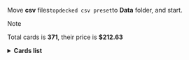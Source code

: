 Move <b>csv</b> files```topdecked csv preset```to <b>Data</b> folder, and start.

> [!NOTE]
> Total cards is <b>371</b>, their price is <b>$212.63</b>

<details>
  <summary><b>Cards list</b></summary>

<ul>
 <li> $0.53 <a href="https://scryfall.com/card/ddr/2/en">Abundance</a> - nonfoil (1)</li>
 <li> $0.03 <a href="https://scryfall.com/card/stx/91/ru">Academic Dispute</a> - nonfoil (1)</li>
 <li> $1.12 <a href="https://scryfall.com/card/stx/262/ru">Access Tunnel</a> - nonfoil (1)</li>
 <li> $4.38 <a href="https://scryfall.com/card/afr/87/ru">Acererak the Archlich</a> - foil (1)</li>
 <li> $0.09 <a href="https://scryfall.com/card/thb/206/en">Acolyte of Affliction</a> - nonfoil (1)</li>
 <li> $0.07 <a href="https://scryfall.com/card/sta/49/ru">Adventurous Impulse</a> - nonfoil (1)</li>
 <li> $0.13 <a href="https://scryfall.com/card/khm/321/ru">Aegar, the Freezing Flame</a> - foil (1)</li>
 <li> $0.02 <a href="https://scryfall.com/card/khm/200/ru">Aegar, the Freezing Flame</a> - nonfoil (1)</li>
 <li> $0.02 <a href="https://scryfall.com/card/stx/162/ru">Aether Helix</a> - nonfoil (1)</li>
 <li> $0.04 <a href="https://scryfall.com/card/thb/83/en">Agonizing Remorse</a> - nonfoil (1)</li>
 <li> $0.03 <a href="https://scryfall.com/card/sta/24/ru">Agonizing Remorse</a> - nonfoil (1)</li>
 <li> $0.02 <a href="https://scryfall.com/card/afr/45/ru">Air-Cult Elemental</a> - foil (1)</li>
 <li> $0.47 <a href="https://scryfall.com/card/ddr/38/en">Ambition's Cost</a> - nonfoil (1)</li>
 <li> $0.25 <a href="https://scryfall.com/card/mid/2/ru">Ambitious Farmhand // Seasoned Cathar</a> - nonfoil (1)</li>
 <li> $0.46 <a href="https://scryfall.com/card/thb/352/en">Arasta of the Endless Web</a> - foil (1)</li>
 <li> $0.07 <a href="https://scryfall.com/card/afr/46/ru">Arcane Investigator</a> - foil (1)</li>
 <li> $0.05 <a href="https://scryfall.com/card/stx/92/ru">Ardent Dustspeaker</a> - nonfoil (1)</li>
 <li> $0.11 <a href="https://scryfall.com/card/khm/201/ru">Arni Slays the Troll</a> - nonfoil (1)</li>
 <li> $0.02 <a href="https://scryfall.com/card/mid/84/ru">Arrogant Outlaw</a> - foil (1)</li>
 <li> $0.20 <a href="https://scryfall.com/card/vow/186/en">Ascendant Packleader</a> - nonfoil (1)</li>
 <li> $0.19 <a href="https://scryfall.com/card/afr/88/ru">Asmodeus the Archfiend</a> - nonfoil (1)</li>
 <li> $0.05 <a href="https://scryfall.com/card/thb/209/en">Atris, Oracle of Half-Truths</a> - nonfoil (1)</li>
 <li> $0.13 <a href="https://scryfall.com/card/stx/147/ru">Augmenter Pugilist // Echoing Equation</a> - nonfoil (1)</li>
 <li> $0.10 <a href="https://scryfall.com/card/afr/240/ru">Bag of Holding</a> - nonfoil (1)</li>
 <li> $0.08 <a href="https://scryfall.com/card/khm/122/ru">Basalt Ravager</a> - nonfoil (1)</li>
 <li> $0.31 <a href="https://scryfall.com/card/afr/132/ru">Battle Cry Goblin</a> - nonfoil (1)</li>
 <li> $10.56 <a href="https://scryfall.com/card/stx/282/ru">Beledros Witherbloom</a> - nonfoil (1)</li>
 <li> $0.08 <a href="https://scryfall.com/card/afr/3/ru">Blink Dog</a> - nonfoil (1)</li>
 <li> $0.07 <a href="https://scryfall.com/card/afr/49/ru">Blue Dragon</a> - nonfoil (1)</li>
 <li> $0.07 <a href="https://scryfall.com/card/stx/123/ru">Bookwurm</a> - nonfoil (2)</li>
 <li> $0.03 <a href="https://scryfall.com/card/khm/163/ru">Boreal Outrider</a> - nonfoil (1)</li>
 <li> $0.07 <a href="https://scryfall.com/card/khm/253/ru">Bretagard Stronghold</a> - nonfoil (1)</li>
 <li> $0.10 <a href="https://scryfall.com/card/ddr/3/en">Briarhorn</a> - nonfoil (2)</li>
 <li> $0.10 <a href="https://scryfall.com/card/mid/173/ru">Brood Weaver</a> - nonfoil (1)</li>
 <li> $0.18 <a href="https://scryfall.com/card/afr/337/ru">Bruenor Battlehammer</a> - nonfoil (1)</li>
 <li> $1.73 <a href="https://scryfall.com/card/mid/7/ru">Brutal Cathar // Moonrage Brute</a> - nonfoil (1)</li>
 <li> $0.08 <a href="https://scryfall.com/card/mid/299/ru">Burly Breaker // Dire-Strain Demolisher</a> - foil (1)</li>
 <li> $0.06 <a href="https://scryfall.com/card/mid/299/ru">Burly Breaker // Dire-Strain Demolisher</a> - nonfoil (2)</li>
 <li> $0.01 <a href="https://scryfall.com/card/mid/132/ru">Burn the Accursed</a> - foil (1)</li>
 <li> $0.06 <a href="https://scryfall.com/card/afr/135/ru">Burning Hands</a> - nonfoil (1)</li>
 <li> $0.07 <a href="https://scryfall.com/card/ddr/42/en">Carrier Thrall</a> - nonfoil (2)</li>
 <li> $0.19 <a href="https://scryfall.com/card/thb/167/en">Chainweb Aracnir</a> - nonfoil (1)</li>
 <li> $0.09 <a href="https://scryfall.com/card/afr/175/ru">Choose Your Weapon</a> - nonfoil (1)</li>
 <li> $0.10 <a href="https://scryfall.com/card/sta/37/ru">Claim the Firstborn</a> - nonfoil (1)</li>
 <li> $0.23 <a href="https://scryfall.com/card/thb/87/en">Cling to Dust</a> - nonfoil (1)</li>
 <li> $0.04 <a href="https://scryfall.com/card/afr/7/ru">Cloister Gargoyle</a> - nonfoil (1)</li>
 <li> $0.03 <a href="https://scryfall.com/card/stx/169/ru">Closing Statement</a> - nonfoil (1)</li>
 <li> $0.19 <a href="https://scryfall.com/card/ddr/6/en">Cloudthresher</a> - nonfoil (1)</li>
 <li> $0.05 <a href="https://scryfall.com/card/thb/7/en">Commanding Presence</a> - nonfoil (1)</li>
 <li> $0.23 <a href="https://scryfall.com/card/stx/94/ru">Conspiracy Theorist</a> - nonfoil (1)</li>
 <li> $0.30 <a href="https://scryfall.com/card/vow/53/en">Consuming Tide</a> - nonfoil (1)</li>
 <li> $0.14 <a href="https://scryfall.com/card/stx/171/ru">Creative Outburst</a> - nonfoil (1)</li>
 <li> $0.06 <a href="https://scryfall.com/card/vow/151/en">Creepy Puppeteer</a> - nonfoil (1)</li>
 <li> $0.07 <a href="https://scryfall.com/card/afr/137/ru">Critical Hit</a> - nonfoil (1)</li>
 <li> $0.03 <a href="https://scryfall.com/card/khm/128/ru">Crush the Weak</a> - nonfoil (1)</li>
 <li> $0.78 <a href="https://scryfall.com/card/sta/51/ru">Cultivate</a> - nonfoil (1)</li>
 <li> $0.02 <a href="https://scryfall.com/card/mid/300/ru">Dawnhart Mentor</a> - nonfoil (2)</li>
 <li> $0.15 <a href="https://scryfall.com/card/stx/176/ru">Deadly Brew</a> - nonfoil (1)</li>
 <li> $0.08 <a href="https://scryfall.com/card/sta/3/ru">Defiant Strike</a> - nonfoil (1)</li>
 <li> $4.15 <a href="https://scryfall.com/card/afr/138/ru">Delina, Wild Mage</a> - nonfoil (1)</li>
 <li> $0.03 <a href="https://scryfall.com/card/afr/96/ru">Demogorgon's Clutches</a> - nonfoil (1)</li>
 <li> $3.76 <a href="https://scryfall.com/card/afr/254/ru">Den of the Bugbear</a> - nonfoil (1)</li>
 <li> $0.54 <a href="https://scryfall.com/card/ddr/44/en">Desecration Demon</a> - nonfoil (1)</li>
 <li> $0.12 <a href="https://scryfall.com/card/ddr/45/ru">Despoiler of Souls</a> - nonfoil (1)</li>
 <li> $0.12 <a href="https://scryfall.com/card/stx/178/ru">Dina, Soul Steeper</a> - nonfoil (2)</li>
 <li> $0.04 <a href="https://scryfall.com/card/afr/54/ru">Displacer Beast</a> - nonfoil (1)</li>
 <li> $0.09 <a href="https://scryfall.com/card/khm/8/ru">Divine Gambit</a> - foil (1)</li>
 <li> $0.06 <a href="https://scryfall.com/card/sta/4/ru">Divine Gambit</a> - nonfoil (1)</li>
 <li> $0.02 <a href="https://scryfall.com/card/khm/8/ru">Divine Gambit</a> - nonfoil (1)</li>
 <li> $0.05 <a href="https://scryfall.com/card/afr/12/ru">Divine Smite</a> - nonfoil (1)</li>
 <li> $0.26 <a href="https://scryfall.com/card/sta/28/ru">Doom Blade</a> - nonfoil (1)</li>
 <li> $0.77 <a href="https://scryfall.com/card/khm/9/ru">Doomskar</a> - nonfoil (1)</li>
 <li> $0.12 <a href="https://scryfall.com/card/stx/96/ru">Draconic Intervention</a> - nonfoil (1)</li>
 <li> $0.10 <a href="https://scryfall.com/card/stx/127/ru">Dragonsguard Elite</a> - nonfoil (1)</li>
 <li> $0.21 <a href="https://scryfall.com/card/khm/86/ru">Draugr Necromancer</a> - nonfoil (1)</li>
 <li> $0.05 <a href="https://scryfall.com/card/khm/87/ru">Draugr Recruiter</a> - foil (1)</li>
 <li> $0.23 <a href="https://scryfall.com/card/thb/214/en">Dream Trawler</a> - nonfoil (1)</li>
 <li> $0.26 <a href="https://scryfall.com/card/vow/58/en">Dreamshackle Geist</a> - nonfoil (1)</li>
 <li> $0.24 <a href="https://scryfall.com/card/afr/98/ru">Drider</a> - nonfoil (1)</li>
 <li> $0.60 <a href="https://scryfall.com/card/afr/180/ru">Druid Class</a> - nonfoil (1)</li>
 <li> $0.11 <a href="https://scryfall.com/card/mid/183/ru">Dryad's Revival</a> - nonfoil (1)</li>
 <li> $0.03 <a href="https://scryfall.com/card/mid/16/ru">Duelcraft Trainer</a> - nonfoil (1)</li>
 <li> $0.02 <a href="https://scryfall.com/card/stx/15/ru">Dueling Coach</a> - nonfoil (1)</li>
 <li> $0.05 <a href="https://scryfall.com/card/afr/57/ru">Eccentric Apprentice</a> - nonfoil (2)</li>
 <li> $0.37 <a href="https://scryfall.com/card/stx/128/ru">Ecological Appreciation</a> - nonfoil (1)</li>
 <li> $0.11 <a href="https://scryfall.com/card/stx/98/ru">Efreet Flamepainter</a> - nonfoil (1)</li>
 <li> $0.19 <a href="https://scryfall.com/card/sta/60/ru">Electrolyze</a> - nonfoil (1)</li>
 <li> $5.56 <a href="https://scryfall.com/card/mom/12/en">Elesh Norn // The Argent Etchings</a> - nonfoil (1)</li>
 <li> $0.65 <a href="https://scryfall.com/card/thb/13/en">Elspeth Conquers Death</a> - nonfoil (1)</li>
 <li> $0.06 <a href="https://scryfall.com/card/khm/166/ru">Elven Bow</a> - nonfoil (1)</li>
 <li> $0.04 <a href="https://scryfall.com/card/thb/132/en">Escape Velocity</a> - nonfoil (1)</li>
 <li> $0.14 <a href="https://scryfall.com/card/mid/261/ru">Evolving Wilds</a> - foil (1)</li>
 <li> $0.04 <a href="https://scryfall.com/card/stx/100/ru">Explosive Welcome</a> - nonfoil (1)</li>
 <li> $0.45 <a href="https://scryfall.com/card/snc/12/en">Extraction Specialist</a> - nonfoil (1)</li>
 <li> $0.33 <a href="https://scryfall.com/card/stx/149/ru">Extus, Oriq Overlord // Awaken the Blood Avatar</a> - nonfoil (1)</li>
 <li> $0.44 <a href="https://scryfall.com/card/afr/243/ru">Eye of Vecna</a> - nonfoil (1)</li>
 <li> $0.12 <a href="https://scryfall.com/card/stx/70/ru">Eyetwitch</a> - nonfoil (1)</li>
 <li> $0.43 <a href="https://scryfall.com/card/mid/51/ru">Fading Hope</a> - nonfoil (2)</li>
 <li> $0.35 <a href="https://scryfall.com/card/mid/221/ru">Faithful Mending</a> - nonfoil (1)</li>
 <li> $0.03 <a href="https://scryfall.com/card/thb/133/en">Fateful End</a> - nonfoil (1)</li>
 <li> $0.05 <a href="https://scryfall.com/card/khm/135/ru">Fearless Liberator</a> - nonfoil (1)</li>
 <li> $0.03 <a href="https://scryfall.com/card/afr/244/ru">Fifty Feet of Rope</a> - nonfoil (1)</li>
 <li> $2.86 <a href="https://scryfall.com/card/afr/222/ru">Fighter Class</a> - nonfoil (1)</li>
 <li> $0.25 <a href="https://scryfall.com/card/mid/223/ru">Florian, Voldaren Scion</a> - nonfoil (1)</li>
 <li> $0.35 <a href="https://scryfall.com/card/mid/277/ru">Forest</a> - foil (1)</li>
 <li> $0.19 <a href="https://scryfall.com/card/thb/287/en">Forest</a> - foil (1)</li>
 <li> $0.13 <a href="https://scryfall.com/card/afr/279/ru">Forest</a> - foil (1)</li>
 <li> $0.12 <a href="https://scryfall.com/card/afr/278/ru">Forest</a> - foil (1)</li>
 <li> $0.10 <a href="https://scryfall.com/card/mid/384/ru">Forest</a> - foil (1)</li>
 <li> $0.73 <a href="https://scryfall.com/card/khm/398/ru">Forest</a> - foil (1)</li>
 <li> $0.16 <a href="https://scryfall.com/card/afr/281/ru">Forest</a> - foil (1)</li>
 <li> $0.12 <a href="https://scryfall.com/card/afr/280/ru">Forest</a> - foil (1)</li>
 <li> $0.08 <a href="https://scryfall.com/card/thb/286/en">Forest</a> - foil (1)</li>
 <li> $0.41 <a href="https://scryfall.com/card/afr/375/ru">Forsworn Paladin</a> - foil (1)</li>
 <li> $0.05 <a href="https://scryfall.com/card/stx/132/ru">Fortifying Draught</a> - nonfoil (1)</li>
 <li> $0.03 <a href="https://scryfall.com/card/khm/137/ru">Frenzied Raider</a> - nonfoil (1)</li>
 <li> $0.09 <a href="https://scryfall.com/card/khm/56/ru">Frost Augur</a> - nonfoil (1)</li>
 <li> $0.09 <a href="https://scryfall.com/card/khm/170/ru">Fynn, the Fangbearer</a> - nonfoil (1)</li>
 <li> $0.44 <a href="https://scryfall.com/card/ddr/10/en">Gaea's Blessing</a> - nonfoil (1)</li>
 <li> $0.01 <a href="https://scryfall.com/card/mid/22/ru">Gavony Trapper</a> - foil (1)</li>
 <li> $0.10 <a href="https://scryfall.com/card/afr/105/ru">Gelatinous Cube</a> - nonfoil (1)</li>
 <li> $0.14 <a href="https://scryfall.com/card/khm/59/ru">Giant's Amulet</a> - nonfoil (1)</li>
 <li> $0.02 <a href="https://scryfall.com/card/mom/107/en">Glistening Deluge</a> - nonfoil (1)</li>
 <li> $0.42 <a href="https://scryfall.com/card/vow/200/en">Glorious Sunrise</a> - nonfoil (1)</li>
 <li> $0.24 <a href="https://scryfall.com/card/stx/72/ru">Go Blank</a> - nonfoil (1)</li>
 <li> $0.08 <a href="https://scryfall.com/card/mid/57/ru">Grafted Identity</a> - nonfoil (1)</li>
 <li> $0.29 <a href="https://scryfall.com/card/thb/98/en">Gravebreaker Lamia</a> - nonfoil (1)</li>
 <li> $0.47 <a href="https://scryfall.com/card/thb/99/en">Gray Merchant of Asphodel</a> - nonfoil (1)</li>
 <li> $0.08 <a href="https://scryfall.com/card/khm/259/ru">Great Hall of Starnheim</a> - nonfoil (1)</li>
 <li> $0.06 <a href="https://scryfall.com/card/afr/107/ru">Grim Wanderer</a> - nonfoil (1)</li>
 <li> $0.02 <a href="https://scryfall.com/card/stx/105/ru">Hall Monitor</a> - nonfoil (1)</li>
 <li> $0.10 <a href="https://scryfall.com/card/khm/212/ru">Harald, King of Skemfar</a> - nonfoil (1)</li>
 <li> $6.57 <a href="https://scryfall.com/card/khm/98/ru">Haunting Voyage</a> - nonfoil (1)</li>
 <li> $19.00 <a href="https://scryfall.com/card/thb/259/en">Heliod, Sun-Crowned</a> - foil (1)</li>
 <li> $0.04 <a href="https://scryfall.com/card/thb/219/ru">Hero of the Nyxborn</a> - nonfoil (1)</li>
 <li> $0.03 <a href="https://scryfall.com/card/thb/138/en">Heroes of the Revel</a> - nonfoil (1)</li>
 <li> $1.09 <a href="https://scryfall.com/card/afr/147/ru">Hobgoblin Bandit Lord</a> - nonfoil (1)</li>
 <li> $0.06 <a href="https://scryfall.com/card/stx/134/ru">Honor Troll</a> - nonfoil (2)</li>
 <li> $0.12 <a href="https://scryfall.com/card/mid/187/ru">Hound Tamer // Untamed Pup</a> - nonfoil (1)</li>
 <li> $0.05 <a href="https://scryfall.com/card/mid/302/ru">Hound Tamer // Untamed Pup</a> - nonfoil (1)</li>
 <li> $0.04 <a href="https://scryfall.com/card/afr/149/ru">Hulking Bugbear</a> - nonfoil (1)</li>
 <li> $1.82 <a href="https://scryfall.com/card/vow/63/en">Hullbreaker Horror</a> - nonfoil (1)</li>
 <li> $5.15 <a href="https://scryfall.com/card/thb/24/en">Idyllic Tutor</a> - nonfoil (1)</li>
 <li> $0.03 <a href="https://scryfall.com/card/stx/107/ru">Igneous Inspiration</a> - nonfoil (1)</li>
 <li> $0.41 <a href="https://scryfall.com/card/ddr/53/en">Indulgent Tormentor</a> - nonfoil (1)</li>
 <li> $0.06 <a href="https://scryfall.com/card/thb/102/en">Inevitable End</a> - nonfoil (1)</li>
 <li> $0.07 <a href="https://scryfall.com/card/sta/41/ru">Infuriate</a> - nonfoil (1)</li>
 <li> $0.13 <a href="https://scryfall.com/card/afr/21/ru">Ingenious Smith</a> - nonfoil (1)</li>
 <li> $0.35 <a href="https://scryfall.com/card/sta/31/ru">Inquisition of Kozilek</a> - nonfoil (1)</li>
 <li> $0.04 <a href="https://scryfall.com/card/mom/237/en">Invasion of Moag // Bloomwielder Dryads</a> - nonfoil (1)</li>
 <li> $0.02 <a href="https://scryfall.com/card/mom/195/en">Iridescent Blademaster</a> - foil (1)</li>
 <li> $0.02 <a href="https://scryfall.com/card/afr/247/ru">Iron Golem</a> - nonfoil (1)</li>
 <li> $0.19 <a href="https://scryfall.com/card/thb/280/en">Island</a> - foil (1)</li>
 <li> $0.11 <a href="https://scryfall.com/card/afr/268/ru">Island</a> - foil (1)</li>
 <li> $0.09 <a href="https://scryfall.com/card/mid/381/ru">Island</a> - foil (1)</li>
 <li> $0.63 <a href="https://scryfall.com/card/khm/395/ru">Island</a> - foil (1)</li>
 <li> $0.08 <a href="https://scryfall.com/card/afr/269/ru">Island</a> - foil (1)</li>
 <li> $0.13 <a href="https://scryfall.com/card/afr/266/ru">Island</a> - foil (1)</li>
 <li> $0.19 <a href="https://scryfall.com/card/thb/281/ru">Island</a> - foil (1)</li>
 <li> $0.10 <a href="https://scryfall.com/card/afr/267/ru">Island</a> - foil (1)</li>
 <li> $3.67 <a href="https://scryfall.com/card/afr/290/ru">Iymrith, Desert Doom</a> - nonfoil (1)</li>
 <li> $0.08 <a href="https://scryfall.com/card/ddr/12/en">Jaddi Lifestrider</a> - nonfoil (2)</li>
 <li> $0.02 <a href="https://scryfall.com/card/stx/135/ru">Karok Wrangler</a> - nonfoil (1)</li>
 <li> $1.34 <a href="https://scryfall.com/card/stx/279/ru">Kasmina, Enigma Sage</a> - nonfoil (1)</li>
 <li> $0.28 <a href="https://scryfall.com/card/mid/309/ru">Katilda, Dawnhart Prime</a> - nonfoil (1)</li>
 <li> $0.14 <a href="https://scryfall.com/card/khm/325/ru">Koll, the Forgemaster</a> - nonfoil (1)</li>
 <li> $2.82 <a href="https://scryfall.com/card/thb/221/en">Kroxa, Titan of Death's Hunger</a> - nonfoil (1)</li>
 <li> $0.94 <a href="https://scryfall.com/card/ddr/65/en">Leechridden Swamp</a> - nonfoil (1)</li>
 <li> $0.27 <a href="https://scryfall.com/card/stx/20/ru">Leonin Lightscribe</a> - nonfoil (1)</li>
 <li> $0.04 <a href="https://scryfall.com/card/afr/111/ru">Lightfoot Rogue</a> - nonfoil (1)</li>
 <li> $0.37 <a href="https://scryfall.com/card/sta/62/ru">Lightning Helix</a> - nonfoil (1)</li>
 <li> $0.04 <a href="https://scryfall.com/card/khm/182/ru">Littjara Glade-Warden</a> - nonfoil (1)</li>
 <li> $0.04 <a href="https://scryfall.com/card/afr/192/ru">Loathsome Troll</a> - nonfoil (1)</li>
 <li> $0.05 <a href="https://scryfall.com/card/stx/198/ru">Lorehold Apprentice</a> - nonfoil (1)</li>
 <li> $0.02 <a href="https://scryfall.com/card/stx/200/ru">Lorehold Excavation</a> - nonfoil (1)</li>
 <li> $0.01 <a href="https://scryfall.com/card/stx/202/ru">Maelstrom Muse</a> - nonfoil (1)</li>
 <li> $0.45 <a href="https://scryfall.com/card/khm/142/ru">Magda, Brazen Outlaw</a> - nonfoil (1)</li>
 <li> $0.06 <a href="https://scryfall.com/card/stx/205/ru">Manifestation Sage</a> - nonfoil (1)</li>
 <li> $0.43 <a href="https://scryfall.com/card/stx/21/ru">Mavinda, Students' Advocate</a> - nonfoil (1)</li>
 <li> $0.07 <a href="https://scryfall.com/card/thb/53/en">Medomai's Prophecy</a> - nonfoil (1)</li>
 <li> $0.05 <a href="https://scryfall.com/card/stx/46/ru">Mentor's Guidance</a> - nonfoil (1)</li>
 <li> $0.85 <a href="https://scryfall.com/card/sta/17/ru">Mind's Desire</a> - nonfoil (1)</li>
 <li> $0.28 <a href="https://scryfall.com/card/thb/234/en">Mirror Shield</a> - nonfoil (1)</li>
 <li> $0.07 <a href="https://scryfall.com/card/thb/223/en">Mischievous Chimera</a> - nonfoil (1)</li>
 <li> $0.35 <a href="https://scryfall.com/card/afr/228/ru">Monk Class</a> - foil (1)</li>
 <li> $1.54 <a href="https://scryfall.com/card/mid/113/ru">Morbid Opportunist</a> - nonfoil (1)</li>
 <li> $0.17 <a href="https://scryfall.com/card/stx/207/ru">Mortality Spear</a> - nonfoil (1)</li>
 <li> $0.45 <a href="https://scryfall.com/card/ddr/29/en">Mosswort Bridge</a> - nonfoil (1)</li>
 <li> $0.72 <a href="https://scryfall.com/card/khm/397/ru">Mountain</a> - foil (1)</li>
 <li> $0.15 <a href="https://scryfall.com/card/thb/284/en">Mountain</a> - foil (1)</li>
 <li> $0.14 <a href="https://scryfall.com/card/afr/275/ru">Mountain</a> - foil (1)</li>
 <li> $0.17 <a href="https://scryfall.com/card/thb/285/en">Mountain</a> - foil (1)</li>
 <li> $0.11 <a href="https://scryfall.com/card/afr/274/ru">Mountain</a> - foil (1)</li>
 <li> $0.15 <a href="https://scryfall.com/card/mid/383/ru">Mountain</a> - foil (1)</li>
 <li> $0.08 <a href="https://scryfall.com/card/afr/277/ru">Mountain</a> - foil (1)</li>
 <li> $0.11 <a href="https://scryfall.com/card/afr/276/ru">Mountain</a> - foil (1)</li>
 <li> $0.13 <a href="https://scryfall.com/card/mid/63/ru">Mysterious Tome // Chilling Chronicle</a> - foil (1)</li>
 <li> $0.87 <a href="https://scryfall.com/card/khm/69/ru">Mystic Reflection</a> - nonfoil (1)</li>
 <li> $0.08 <a href="https://scryfall.com/card/khm/224/ru">Narfi, Betrayer King</a> - nonfoil (1)</li>
 <li> $0.08 <a href="https://scryfall.com/card/mid/115/ru">Necrosynthesis</a> - nonfoil (1)</li>
 <li> $0.02 <a href="https://scryfall.com/card/stx/78/ru">Necrotic Fumes</a> - nonfoil (3)</li>
 <li> $0.73 <a href="https://scryfall.com/card/sta/18/ru">Negate</a> - nonfoil (1)</li>
 <li> $0.03 <a href="https://scryfall.com/card/thb/182/en">Nessian Hornbeetle</a> - nonfoil (1)</li>
 <li> $0.02 <a href="https://scryfall.com/card/khm/226/ru">Niko Defies Destiny</a> - nonfoil (1)</li>
 <li> $2.79 <a href="https://scryfall.com/card/ddr/1/en">Nissa, Voice of Zendikar</a> - foil (1)</li>
 <li> $3.15 <a href="https://scryfall.com/card/plist/475/en">Noxious Ghoul</a> - nonfoil (1)</li>
 <li> $0.02 <a href="https://scryfall.com/card/thb/189/en">Nyx Herald</a> - nonfoil (1)</li>
 <li> $0.60 <a href="https://scryfall.com/card/ddr/36/en">Ob Nixilis Reignited</a> - foil (1)</li>
 <li> $0.04 <a href="https://scryfall.com/card/mid/118/ru">Olivia's Midnight Ambush</a> - foil (1)</li>
 <li> $0.04 <a href="https://scryfall.com/card/mid/65/ru">Ominous Roost</a> - nonfoil (1)</li>
 <li> $0.02 <a href="https://scryfall.com/card/thb/59/en">One with the Stars</a> - nonfoil (1)</li>
 <li> $0.26 <a href="https://scryfall.com/card/sta/19/ru">Opt</a> - nonfoil (1)</li>
 <li> $0.44 <a href="https://scryfall.com/card/ddr/16/en">Oran-Rief Hydra</a> - nonfoil (1)</li>
 <li> $0.18 <a href="https://scryfall.com/card/mid/303/ru">Outland Liberator // Frenzied Trapbreaker</a> - nonfoil (1)</li>
 <li> $4.81 <a href="https://scryfall.com/card/mid/265/ru">Overgrown Farmland</a> - nonfoil (1)</li>
 <li> $0.36 <a href="https://scryfall.com/card/afr/29/ru">Paladin Class</a> - nonfoil (1)</li>
 <li> $0.48 <a href="https://scryfall.com/card/ddr/56/en">Pestilence Demon</a> - nonfoil (1)</li>
 <li> $0.11 <a href="https://scryfall.com/card/stx/154/ru">Pestilent Cauldron // Restorative Burst</a> - nonfoil (1)</li>
 <li> $0.03 <a href="https://scryfall.com/card/mid/70/ru">Phantom Carriage</a> - nonfoil (2)</li>
 <li> $0.02 <a href="https://scryfall.com/card/thb/112/en">Pharika's Spawn</a> - nonfoil (1)</li>
 <li> $0.03 <a href="https://scryfall.com/card/thb/193/en">Pheres-Band Brawler</a> - nonfoil (1)</li>
 <li> $0.10 <a href="https://scryfall.com/card/mom/30/en">Phyrexian Awakening</a> - nonfoil (1)</li>
 <li> $0.13 <a href="https://scryfall.com/card/afr/265/ru">Plains</a> - foil (1)</li>
 <li> $0.09 <a href="https://scryfall.com/card/afr/263/ru">Plains</a> - foil (1)</li>
 <li> $0.10 <a href="https://scryfall.com/card/afr/262/ru">Plains</a> - foil (1)</li>
 <li> $0.08 <a href="https://scryfall.com/card/afr/264/ru">Plains</a> - foil (1)</li>
 <li> $0.22 <a href="https://scryfall.com/card/thb/279/en">Plains</a> - foil (1)</li>
 <li> $0.20 <a href="https://scryfall.com/card/thb/278/en">Plains</a> - foil (1)</li>
 <li> $0.09 <a href="https://scryfall.com/card/mid/380/ru">Plains</a> - foil (1)</li>
 <li> $0.32 <a href="https://scryfall.com/card/khm/394/ru">Plains</a> - foil (1)</li>
 <li> $0.13 <a href="https://scryfall.com/card/afr/32/ru">Plate Armor</a> - nonfoil (1)</li>
 <li> $2.07 <a href="https://scryfall.com/card/stx/81/ru">Plumb the Forbidden</a> - nonfoil (1)</li>
 <li> $0.15 <a href="https://scryfall.com/card/khm/265/ru">Port of Karfell</a> - nonfoil (1)</li>
 <li> $0.53 <a href="https://scryfall.com/card/afr/33/ru">Portable Hole</a> - nonfoil (1)</li>
 <li> $0.14 <a href="https://scryfall.com/card/afr/114/ru">Power Word Kill</a> - nonfoil (2)</li>
 <li> $0.07 <a href="https://scryfall.com/card/afr/67/ru">Power of Persuasion</a> - nonfoil (1)</li>
 <li> $0.20 <a href="https://scryfall.com/card/ddr/57/en">Priest of the Blood Rite</a> - nonfoil (1)</li>
 <li> $0.05 <a href="https://scryfall.com/card/stx/24/ru">Professor of Symbology</a> - nonfoil (1)</li>
 <li> $0.03 <a href="https://scryfall.com/card/afr/201/ru">Purple Worm</a> - nonfoil (1)</li>
 <li> $0.16 <a href="https://scryfall.com/card/ddr/58/en">Quest for the Gravelord</a> - nonfoil (2)</li>
 <li> $0.09 <a href="https://scryfall.com/card/stx/220/ru">Quintorius, Field Historian</a> - nonfoil (1)</li>
 <li> $0.19 <a href="https://scryfall.com/card/afr/117/ru">Reaper's Talisman</a> - foil (1)</li>
 <li> $0.89 <a href="https://scryfall.com/card/khm/400/ru">Reflections of Littjara</a> - foil (1)</li>
 <li> $2.35 <a href="https://scryfall.com/card/sta/56/ru">Regrowth</a> - foil (1)</li>
 <li> $0.42 <a href="https://scryfall.com/card/khm/21/ru">Reidane, God of the Worthy // Valkmira, Protector's Shield</a> - nonfoil (1)</li>
 <li> $0.23 <a href="https://scryfall.com/card/mid/235/ru">Rem Karolus, Stalwart Slayer</a> - nonfoil (1)</li>
 <li> $0.12 <a href="https://scryfall.com/card/thb/267/en">Renata, Called to the Hunt</a> - nonfoil (1)</li>
 <li> $0.27 <a href="https://scryfall.com/card/khm/244/ru">Replicating Ring</a> - nonfoil (1)</li>
 <li> $0.02 <a href="https://scryfall.com/card/stx/224/ru">Returned Pastcaller</a> - nonfoil (1)</li>
 <li> $0.21 <a href="https://scryfall.com/card/thb/33/en">Reverent Hoplite</a> - nonfoil (1)</li>
 <li> $0.04 <a href="https://scryfall.com/card/mul/57/en">Reyav, Master Smith</a> - nonfoil (1)</li>
 <li> $0.06 <a href="https://scryfall.com/card/afr/310/ru">Rimeshield Frost Giant</a> - foil (1)</li>
 <li> $0.14 <a href="https://scryfall.com/card/stx/225/ru">Rip Apart</a> - nonfoil (1)</li>
 <li> $0.02 <a href="https://scryfall.com/card/mid/196/ru">Rise of the Ants</a> - nonfoil (1)</li>
 <li> $0.36 <a href="https://scryfall.com/card/khm/107/ru">Rise of the Dread Marn</a> - nonfoil (1)</li>
 <li> $0.09 <a href="https://scryfall.com/card/mid/238/ru">Rootcoil Creeper</a> - nonfoil (2)</li>
 <li> $0.14 <a href="https://scryfall.com/card/khm/108/ru">Rune of Mortality</a> - nonfoil (1)</li>
 <li> $0.09 <a href="https://scryfall.com/card/khm/148/ru">Rune of Speed</a> - nonfoil (1)</li>
 <li> $0.21 <a href="https://scryfall.com/card/khm/25/ru">Rune of Sustenance</a> - nonfoil (1)</li>
 <li> $0.22 <a href="https://scryfall.com/card/stx/228/ru">Rushed Rebirth</a> - nonfoil (1)</li>
 <li> $0.11 <a href="https://scryfall.com/card/ddr/19/en">Scythe Leopard</a> - nonfoil (2)</li>
 <li> $0.03 <a href="https://scryfall.com/card/thb/63/en">Sea God's Scorn</a> - nonfoil (1)</li>
 <li> $1.30 <a href="https://scryfall.com/card/khm/340/ru">Search for Glory</a> - nonfoil (1)</li>
 <li> $0.28 <a href="https://scryfall.com/card/stx/26/ru">Secret Rendezvous</a> - nonfoil (1)</li>
 <li> $1.19 <a href="https://scryfall.com/card/stx/86/ru">Sedgemoor Witch</a> - nonfoil (1)</li>
 <li> $0.11 <a href="https://scryfall.com/card/ddr/20/en">Seek the Horizon</a> - nonfoil (1)</li>
 <li> $0.06 <a href="https://scryfall.com/card/stx/229/ru">Shadewing Laureate</a> - nonfoil (1)</li>
 <li> $0.18 <a href="https://scryfall.com/card/ddr/60/ru">Shadows of the Past</a> - nonfoil (1)</li>
 <li> $18.75 <a href="https://scryfall.com/card/thb/236/en">Shadowspear</a> - nonfoil (1)</li>
 <li> $0.04 <a href="https://scryfall.com/card/afr/231/ru">Shessra, Death's Whisper</a> - nonfoil (1)</li>
 <li> $0.07 <a href="https://scryfall.com/card/sta/44/ru">Shock</a> - nonfoil (1)</li>
 <li> $0.10 <a href="https://scryfall.com/card/stx/28/ru">Show of Confidence</a> - nonfoil (1)</li>
 <li> $0.03 <a href="https://scryfall.com/card/stx/231/ru">Silverquill Apprentice</a> - nonfoil (2)</li>
 <li> $0.01 <a href="https://scryfall.com/card/mid/75/ru">Skaab Wrangler</a> - nonfoil (1)</li>
 <li> $0.18 <a href="https://scryfall.com/card/khm/109/ru">Skemfar Avenger</a> - nonfoil (1)</li>
 <li> $0.08 <a href="https://scryfall.com/card/khm/268/ru">Skemfar Elderhall</a> - nonfoil (1)</li>
 <li> $0.20 <a href="https://scryfall.com/card/ddr/61/en">Smallpox</a> - nonfoil (2)</li>
 <li> $0.10 <a href="https://scryfall.com/card/thb/237/en">Soul-Guide Lantern</a> - nonfoil (1)</li>
 <li> $0.05 <a href="https://scryfall.com/card/khm/30/ru">Spectral Steel</a> - nonfoil (1)</li>
 <li> $0.03 <a href="https://scryfall.com/card/afr/76/ru">Split the Party</a> - nonfoil (1)</li>
 <li> $0.25 <a href="https://scryfall.com/card/ddr/62/en">Squelching Leeches</a> - nonfoil (1)</li>
 <li> $0.18 <a href="https://scryfall.com/card/thb/228/en">Staggering Insight</a> - nonfoil (1)</li>
 <li> $0.06 <a href="https://scryfall.com/card/thb/69/en">Stinging Lionfish</a> - nonfoil (1)</li>
 <li> $0.05 <a href="https://scryfall.com/card/mom/166/en">Stoke the Flames</a> - nonfoil (1)</li>
 <li> $0.02 <a href="https://scryfall.com/card/stx/31/ru">Stonebinder's Familiar</a> - nonfoil (1)</li>
 <li> $0.15 <a href="https://scryfall.com/card/thb/156/en">Storm Herald</a> - nonfoil (1)</li>
 <li> $0.02 <a href="https://scryfall.com/card/afr/77/ru">Sudden Insight</a> - nonfoil (1)</li>
 <li> $0.11 <a href="https://scryfall.com/card/mid/244/ru">Sunrise Cavalier</a> - foil (1)</li>
 <li> $0.13 <a href="https://scryfall.com/card/mid/382/ru">Swamp</a> - foil (1)</li>
 <li> $0.12 <a href="https://scryfall.com/card/thb/282/en">Swamp</a> - foil (1)</li>
 <li> $0.10 <a href="https://scryfall.com/card/afr/270/ru">Swamp</a> - foil (1)</li>
 <li> $0.12 <a href="https://scryfall.com/card/afr/272/ru">Swamp</a> - foil (1)</li>
 <li> $0.89 <a href="https://scryfall.com/card/mid/273/ru">Swamp</a> - foil (1)</li>
 <li> $0.19 <a href="https://scryfall.com/card/thb/283/en">Swamp</a> - foil (1)</li>
 <li> $2.00 <a href="https://scryfall.com/card/thb/252/en">Swamp</a> - foil (1)</li>
 <li> $0.46 <a href="https://scryfall.com/card/khm/396/ru">Swamp</a> - foil (1)</li>
 <li> $0.13 <a href="https://scryfall.com/card/afr/273/ru">Swamp</a> - foil (1)</li>
 <li> $0.12 <a href="https://scryfall.com/card/afr/271/ru">Swamp</a> - foil (1)</li>
 <li> $0.05 <a href="https://scryfall.com/card/stx/56/ru">Symmetry Sage</a> - nonfoil (1)</li>
 <li> $0.05 <a href="https://scryfall.com/card/afr/234/ru">Targ Nar, Demon-Fang Gnoll</a> - nonfoil (2)</li>
 <li> $0.09 <a href="https://scryfall.com/card/stx/57/ru">Teachings of the Archaics</a> - nonfoil (1)</li>
 <li> $0.25 <a href="https://scryfall.com/card/afr/260/ru">Temple of the Dragon Queen</a> - nonfoil (1)</li>
 <li> $0.07 <a href="https://scryfall.com/card/khm/113/ru">Tergrid's Shadow</a> - nonfoil (1)</li>
 <li> $0.12 <a href="https://scryfall.com/card/stx/59/ru">Test of Talents</a> - nonfoil (2)</li>
 <li> $0.11 <a href="https://scryfall.com/card/thb/166/en">The Binding of the Titans</a> - nonfoil (1)</li>
 <li> $0.19 <a href="https://scryfall.com/card/thb/5/en">The Birth of Meletis</a> - nonfoil (1)</li>
 <li> $0.17 <a href="https://scryfall.com/card/afr/48/ru">The Blackstaff of Waterdeep</a> - nonfoil (1)</li>
 <li> $0.36 <a href="https://scryfall.com/card/thb/170/en">The First Iroan Games</a> - nonfoil (1)</li>
 <li> $30.95 <a href="https://scryfall.com/card/mid/112/ru">The Meathook Massacre</a> - nonfoil (1)</li>
 <li> $0.23 <a href="https://scryfall.com/card/ddr/21/en">Thicket Elemental</a> - nonfoil (1)</li>
 <li> $0.03 <a href="https://scryfall.com/card/thb/239/en">Thundering Chariot</a> - nonfoil (1)</li>
 <li> $1.06 <a href="https://scryfall.com/card/neo/472/en">Thundering Raiju</a> - foil (1)</li>
 <li> $0.04 <a href="https://scryfall.com/card/stx/35/ru">Thunderous Orator</a> - nonfoil (1)</li>
 <li> $0.10 <a href="https://scryfall.com/card/plist/520/en">Toils of Night and Day</a> - nonfoil (1)</li>
 <li> $2.62 <a href="https://scryfall.com/card/snc/160/en">Topiary Stomper</a> - nonfoil (1)</li>
 <li> $0.28 <a href="https://scryfall.com/card/mid/246/ru">Tovolar, Dire Overlord // Tovolar, the Midnight Scourge</a> - nonfoil (1)</li>
 <li> $0.17 <a href="https://scryfall.com/card/afr/397/ru">Treasure Chest</a> - foil (1)</li>
 <li> $0.26 <a href="https://scryfall.com/card/ddr/30/en">Treetop Village</a> - nonfoil (1)</li>
 <li> $0.28 <a href="https://scryfall.com/card/mid/386/ru">Triskaidekaphile</a> - foil (1)</li>
 <li> $0.04 <a href="https://scryfall.com/card/khm/157/ru">Tuskeri Firewalker</a> - foil (1)</li>
 <li> $0.13 <a href="https://scryfall.com/card/thb/263/en">Tymaret, Chosen from Death</a> - foil (1)</li>
 <li> $0.02 <a href="https://scryfall.com/card/stx/89/ru">Umbral Juke</a> - nonfoil (1)</li>
 <li> $0.55 <a href="https://scryfall.com/card/thb/121/en">Underworld Dreams</a> - nonfoil (1)</li>
 <li> $4.10 <a href="https://scryfall.com/card/khm/114/ru">Valki, God of Lies // Tibalt, Cosmic Impostor</a> - nonfoil (1)</li>
 <li> $0.06 <a href="https://scryfall.com/card/khm/36/ru">Valkyrie's Sword</a> - nonfoil (1)</li>
 <li> $0.12 <a href="https://scryfall.com/card/khm/233/ru">Vega, the Watcher</a> - nonfoil (1)</li>
 <li> $0.08 <a href="https://scryfall.com/card/stx/246/ru">Venerable Warsinger</a> - nonfoil (1)</li>
 <li> $0.18 <a href="https://scryfall.com/card/khm/116/ru">Vengeful Reaper</a> - nonfoil (1)</li>
 <li> $0.08 <a href="https://scryfall.com/card/mid/126/ru">Vengeful Strangler // Strangling Grasp</a> - nonfoil (1)</li>
 <li> $0.03 <a href="https://scryfall.com/card/mid/297/ru">Village Watch // Village Reavers</a> - nonfoil (1)</li>
 <li> $0.02 <a href="https://scryfall.com/card/mid/83/ru">Vivisection</a> - nonfoil (1)</li>
 <li> $0.06 <a href="https://scryfall.com/card/mid/250/ru">Wake to Slaughter</a> - nonfoil (1)</li>
 <li> $0.27 <a href="https://scryfall.com/card/ddr/24/en">Walker of the Grove</a> - nonfoil (1)</li>
 <li> $0.04 <a href="https://scryfall.com/card/afr/210/ru">Wandering Troubadour</a> - nonfoil (2)</li>
 <li> $0.16 <a href="https://scryfall.com/card/afr/125/ru">Warlock Class</a> - nonfoil (2)</li>
 <li> $0.57 <a href="https://scryfall.com/card/thb/80/en">Wavebreak Hippocamp</a> - nonfoil (1)</li>
 <li> $2.78 <a href="https://scryfall.com/card/vow/46/en">Welcoming Vampire</a> - foil (1)</li>
 <li> $0.06 <a href="https://scryfall.com/card/sta/23/ru">Whirlwind Denial</a> - nonfoil (2)</li>
 <li> $0.04 <a href="https://scryfall.com/card/mid/251/ru">Winterthorn Blessing</a> - nonfoil (1)</li>
 <li> $0.23 <a href="https://scryfall.com/card/stx/247/ru">Witherbloom Apprentice</a> - nonfoil (2)</li>
 <li> $0.09 <a href="https://scryfall.com/card/ddr/26/en">Woodborn Behemoth</a> - nonfoil (2)</li>
 <li> $0.23 <a href="https://scryfall.com/card/afr/371/ru">Yuan-Ti Malison</a> - nonfoil (1)</li>
 <li> $0.12 <a href="https://scryfall.com/card/afr/323/ru">Zalto, Fire Giant Duke</a> - nonfoil (2)</li>
 <li> $0.18 <a href="https://scryfall.com/card/stx/261/ru">Zephyr Boots</a> - nonfoil (1)</li>
</ul>

</details>
